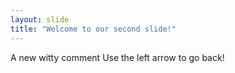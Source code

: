```yaml
---
layout: slide
title: "Welcome to our second slide!"
---
```

A new witty comment
Use the left arrow to go back!
